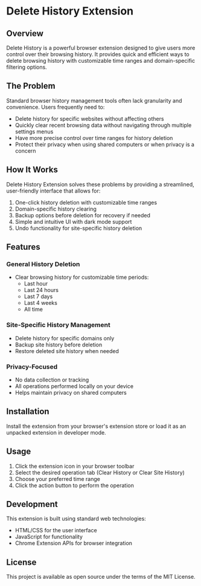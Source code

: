 # Delete History Extension

## Overview
Delete History is a powerful browser extension designed to give users more control over their browsing history. It provides quick and efficient ways to delete browsing history with customizable time ranges and domain-specific filtering options.

## The Problem
Standard browser history management tools often lack granularity and convenience. Users frequently need to:
- Delete history for specific websites without affecting others
- Quickly clear recent browsing data without navigating through multiple settings menus
- Have more precise control over time ranges for history deletion
- Protect their privacy when using shared computers or when privacy is a concern

## How It Works
Delete History Extension solves these problems by providing a streamlined, user-friendly interface that allows for:
1. One-click history deletion with customizable time ranges
2. Domain-specific history clearing
3. Backup options before deletion for recovery if needed
4. Simple and intuitive UI with dark mode support
5. Undo functionality for site-specific history deletion

## Features

### General History Deletion
- Clear browsing history for customizable time periods:
  - Last hour
  - Last 24 hours
  - Last 7 days
  - Last 4 weeks
  - All time

### Site-Specific History Management
- Delete history for specific domains only
- Backup site history before deletion
- Restore deleted site history when needed

### Privacy-Focused
- No data collection or tracking
- All operations performed locally on your device
- Helps maintain privacy on shared computers

## Installation
Install the extension from your browser's extension store or load it as an unpacked extension in developer mode.

## Usage
1. Click the extension icon in your browser toolbar
2. Select the desired operation tab (Clear History or Clear Site History)
3. Choose your preferred time range
4. Click the action button to perform the operation

## Development
This extension is built using standard web technologies:
- HTML/CSS for the user interface
- JavaScript for functionality
- Chrome Extension APIs for browser integration

## License
This project is available as open source under the terms of the MIT License.
